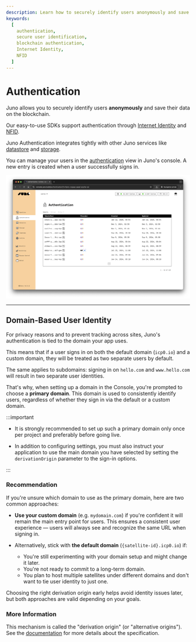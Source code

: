 ```yaml
---
description: Learn how to securely identify users anonymously and save their data on the blockchain using Juno's authentication services.
keywords:
  [
    authentication,
    secure user identification,
    blockchain authentication,
    Internet Identity,
    NFID
  ]
---
```


# Authentication

Juno allows you to securely identify users **anonymously** and save their data on the blockchain.

Our easy-to-use SDKs support authentication through [Internet Identity] and [NFID].

Juno Authentication integrates tightly with other Juno services like [datastore](../datastore/index.mdx) and [storage](../storage/index.mdx).

You can manage your users in the [authentication](https://console.juno.build/authentication) view in Juno's console. A new entry is created when a user successfully signs in.

![An overview of the anonymous display of the users in Juno Console](../../img/satellite/authentication.webp)

---

## Domain-Based User Identity

For privacy reasons and to prevent tracking across sites, Juno's authentication is tied to the domain your app uses.

This means that if a user signs in on both the default domain (`icp0.io`) and a custom domain, they will be treated as two separate users by default.

The same applies to subdomains: signing in on `hello.com` and `www.hello.com` will result in two separate user identities.

That's why, when setting up a domain in the Console, you're prompted to choose a **primary domain**. This domain is used to consistently identify users, regardless of whether they sign in via the default or a custom domain.

:::important

- It is strongly recommended to set up such a primary domain only once per project and preferably before going live.

- In addition to configuring settings, you must also instruct your application to use the main domain you have selected by setting the `derivationOrigin` parameter to the sign-in options.

:::

### Recommendation

If you're unsure which domain to use as the primary domain, here are two common approaches:

- **Use your custom domain** (e.g. `mydomain.com`) if you're confident it will remain the main entry point for users. This ensures a consistent user experience — users will always see and recognize the same URL when signing in.

- Alternatively, stick with **the default domain** (`{satellite-id}.icp0.io`) if:
  - You're still experimenting with your domain setup and might change it later.
  - You're not ready to commit to a long-term domain.
  - You plan to host multiple satellites under different domains and don't want to tie user identity to just one.

Choosing the right derivation origin early helps avoid identity issues later, but both approaches are valid depending on your goals.

### More Information

This mechanism is called the "derivation origin" (or "alternative origins"). See the [documentation](https://internetcomputer.org/docs/current/developer-docs/integrations/internet-identity/alternative-origins/) for more details about the specification.

[Internet Identity]: ../../terminology.md#internet-identity
[NFID]: ../../terminology.md#nfid
